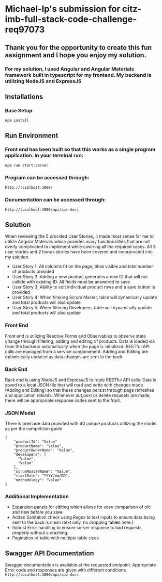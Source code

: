 # Michael-Ip's submission for citz-imb-full-stack-code-challenge-req97073
## Thank you for the opportunity to create this fun assignment and I hope you enjoy my solution.
### For my solution, I used Angular and Angular Materials framework built in typescript for my frontend. My backend is utilizing NodeJS and ExpressJS


## Installations
### Base Setup
`npm install`

## Run Environment
### Front end has been built so that this works as a single program application. In your terminal run: 
```npm run start:server```
### Program can be accessed through: 
```http://localhost:3000/```
### Documentation can be accessed through:
```http://localhost:3000/api/api-docs```



## Solution
When reviewing the 5 provided User Stories, it made most sense for me to utilize Angular Materials which provides many functionalities that are not overly complicated to implement while covering all the required cases. All 3 user stories and 2 bonus stories have been covered and incorporated into my solution.
- User Story 1: All columns fit on the page, titles visible and total number of products provided
- User Story 2: Adding a new product generates a new ID that will not collide with existing ID. All fields must be answered to save
- User Story 3: Ability to edit individual product rows and a save button is provided
- User Story 4: When filtering Scrum Master, table will dynamically update and total products will also update
- User Story 5: When filtering Developers, table will dynamically update and total products will also update

### Front End
Front end is utilizing Reactive Forms and Observables to observe state change through filtering, adding and editing of products. Data is loaded via from the backend automatically when the page is initialized. RESTful API calls are managed from a service componenent. Adding and Editing are optimisically updated as data changes are sent to the back. 

### Back End
Back end is using NodeJS and ExpressJS to route RESTful API calls. Data is saved to a local JSON file that will read and write with changes made (Adding and Editing) so that these changes persist through page refreshes and application reloads. Whenever put,post or delete requests are made, there will be appropriate response codes sent to the front.

### JSON Model
There is premade data proivded with 40 unique products utilizing the model as per the competition guide
```
{
    "productId": "Value"
    "productName": "Value",
    "productOwnerName": "Value",
    "developers": [
      "Value",
      "Value"
    ],
    "scrumMasterName": "Value",
    "startDate": "YYYY/mm/DD",
    "methodology": "Value"
}
```

### Additional Implementation
- Expansion panels for editing which allows for easy comparison of old and new before you save
- Added Sanitation check using Regex to text inputs to ensure data being sent to the back is clean (text only, no dropping tables here.)
- Robust Error handling to ensure server response to bad requests properly without a crashing.
- Pagination of table with multiple table sizes

## Swagger API Documentation
Swagger documentation is available at the requested endpoint. Appropriate Error code and responses are given with different conditions
`http://localhost:3000/api/api-docs`
